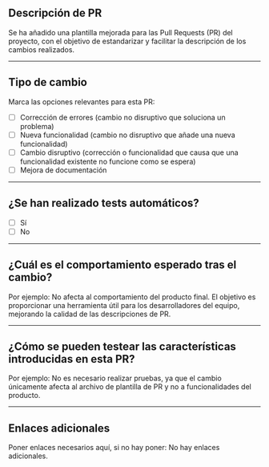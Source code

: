 ## Descripción de PR

Se ha añadido una plantilla mejorada para las Pull Requests (PR) del proyecto, con el objetivo de estandarizar y facilitar la descripción de los cambios realizados.

---

## Tipo de cambio

Marca las opciones relevantes para esta PR:

- [ ] Corrección de errores (cambio no disruptivo que soluciona un problema)
- [ ] Nueva funcionalidad (cambio no disruptivo que añade una nueva funcionalidad)
- [ ] Cambio disruptivo (corrección o funcionalidad que causa que una funcionalidad existente no funcione como se espera)
- [ ] Mejora de documentación

---

## ¿Se han realizado tests automáticos?

- [ ] Sí
- [ ] No

---

## ¿Cuál es el comportamiento esperado tras el cambio?

Por ejemplo:
No afecta al comportamiento del producto final.
El objetivo es proporcionar una herramienta útil para los desarrolladores del equipo, mejorando la calidad de las descripciones de PR.

---

## ¿Cómo se pueden testear las características introducidas en esta PR?

Por ejemplo:
No es necesario realizar pruebas, ya que el cambio únicamente afecta al archivo de plantilla de PR y no a funcionalidades del producto.

---

## Enlaces adicionales

Poner enlaces necesarios aquí, si no hay poner:
No hay enlaces adicionales.
